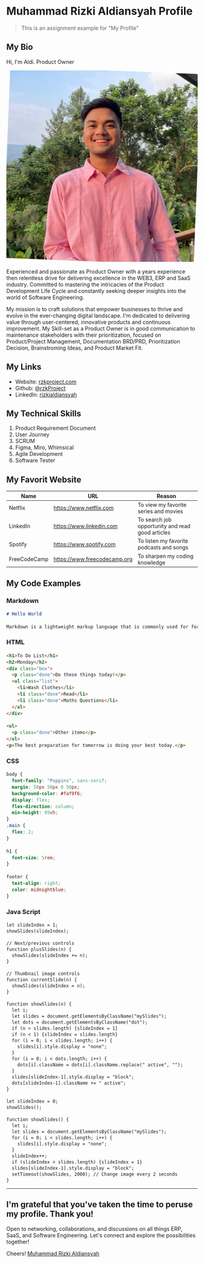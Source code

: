 # Muhammad Rizki Aldiansyah Profile

> This is an assignment example for "My Profile"

## My Bio

Hi, I'm Aldi. Product Owner

![Foto Aldi](/assets/foto-aldi.jpeg)

Experienced and passionate as Product Owner with a years experience then relentless drive for delivering excellence in the WEB3, ERP and SaaS industry. Committed to mastering the intricacies of the Product Development Life Cycle and constantly seeking deeper insights into the world of Software Engineering.

My mission is to craft solutions that empower businesses to thrive and evolve in the ever-changing digital landscape. I'm dedicated to delivering value through user-centered, innovative products and continuous improvement. My Skill-set as a Product Owner is in good communication to maintenance stakeholders with their prioritization, focused on Product/Project Management, Documentation BRD/PRD, Prioritization Decision, Brainstroming Ideas, and Product Market Fit.

## My Links

- Website: [rzkproject.com](https://rzkproject.com/)
- Github: [@rzkProject](https://github.com/rzkProject)
- LinkedIn: [rizkialdiansyah](https://www.linkedin.com/in/rizkialdiansyah/)

## My Technical Skills

1. Product Requirement Document
2. User Journey
3. SCRUM
4. Figma, Miro, Whimsical
5. Agile Development
6. Software Tester

## My Favorit Website

| Name         | URL                            | Reason                                           |
| ------------ | ------------------------------ | ------------------------------------------------ |
| Netflix      | <https://www.netflix.com>      | To view my favorite series and movies            |
| LinkedIn     | <https://www.linkedin.com>     | To search job opportunity and read good articles |
| Spotify      | <https://www.spotify.com>      | To listen my favorite podcasts and songs         |
| FreeCodeCamp | <https://www.freecodecamp.org> | To sharpen my coding knowledge                   |

## My Code Examples

### Markdown

```markdown
# Hello World

Markdown is a lightweight markup language that is commonly used for formatting and structuring plain text documents.
```

### HTML

```html
<h1>To Do List</h1>
<h2>Monday</h2>
<div class="box">
  <p class="done">Do these things today!</p>
  <ul class="list">
    <li>Wash Clothes</li>
    <li class="done">Read</li>
    <li class="done">Maths Questions</li>
  </ul>
</div>

<ul>
  <p class="done">Other items</p>
</ul>
<p>The best preparation for tomorrow is doing your best today.</p>
```

### CSS

```css
body {
  font-family: "Poppins", sans-serif;
  margin: 50px 50px 0 50px;
  background-color: #faf9f6;
  display: flex;
  flex-direction: column;
  min-height: 95vh;
}
.main {
  flex: 2;
}

h1 {
  font-size: 5rem;
}

footer {
  text-align: right;
  color: midnightblue;
}
```

### Java Script

```JS
let slideIndex = 1;
showSlides(slideIndex);

// Next/previous controls
function plusSlides(n) {
  showSlides(slideIndex += n);
}

// Thumbnail image controls
function currentSlide(n) {
  showSlides(slideIndex = n);
}

function showSlides(n) {
  let i;
  let slides = document.getElementsByClassName("mySlides");
  let dots = document.getElementsByClassName("dot");
  if (n > slides.length) {slideIndex = 1}
  if (n < 1) {slideIndex = slides.length}
  for (i = 0; i < slides.length; i++) {
    slides[i].style.display = "none";
  }
  for (i = 0; i < dots.length; i++) {
    dots[i].className = dots[i].className.replace(" active", "");
  }
  slides[slideIndex-1].style.display = "block";
  dots[slideIndex-1].className += " active";
}

let slideIndex = 0;
showSlides();

function showSlides() {
  let i;
  let slides = document.getElementsByClassName("mySlides");
  for (i = 0; i < slides.length; i++) {
    slides[i].style.display = "none";
  }
  slideIndex++;
  if (slideIndex > slides.length) {slideIndex = 1}
  slides[slideIndex-1].style.display = "block";
  setTimeout(showSlides, 2000); // Change image every 2 seconds
}
```

---

## I'm grateful that you've taken the time to peruse my profile. Thank you!

Open to networking, collaborations, and discussions on all things ERP, SaaS, and Software Engineering. Let's connect and explore the possibilities together!

Cheers!
[Muhammad Rizki Aldiansyah](https://www.linkedin.com/in/rizkialdiansyah/)
